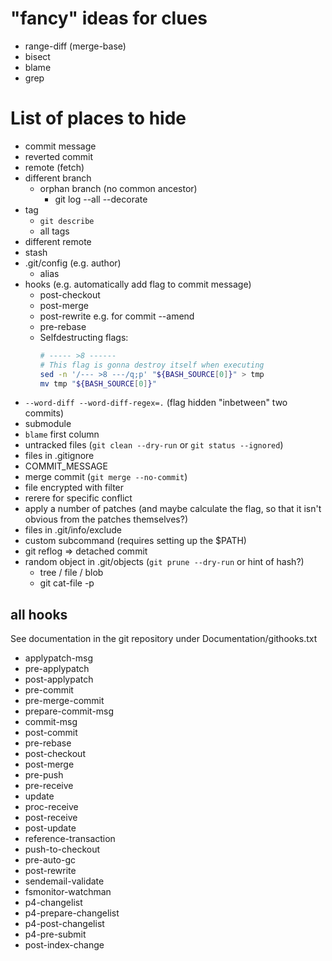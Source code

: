 # "fancy" ideas for clues

- range-diff (merge-base)
- bisect
- blame
- grep

# List of places to hide

- commit message
- reverted commit
- remote (fetch)
- different branch
    - orphan branch (no common ancestor)
        - git log --all --decorate
- tag
    - `git describe`
    - all tags
- different remote
- stash
- .git/config (e.g. author)
    - alias
- hooks (e.g. automatically add flag to commit message)
    - post-checkout
    - post-merge
    - post-rewrite e.g. for commit --amend
    - pre-rebase
    - Selfdestructing flags:
        ```sh
        # ----- >8 ------
        # This flag is gonna destroy itself when executing
        sed -n '/--- >8 ---/q;p' "${BASH_SOURCE[0]}" > tmp
        mv tmp "${BASH_SOURCE[0]}"
        ```
- `--word-diff --word-diff-regex=.` (flag hidden "inbetween" two commits)
- submodule
- `blame` first column
- untracked files (`git clean --dry-run` or `git status --ignored`)
- files in .gitignore
- COMMIT_MESSAGE
- merge commit (`git merge --no-commit`)
- file encrypted with filter
- rerere for specific conflict
- apply a number of patches (and maybe calculate the flag, so that it isn't obvious from the patches themselves?)
- files in .git/info/exclude
- custom subcommand (requires setting up the $PATH)
- git reflog => detached commit
- random object in .git/objects (`git prune --dry-run` or hint of hash?)
    - tree / file / blob
    - git cat-file -p <hash>


## all hooks

See documentation in the git repository under Documentation/githooks.txt

- applypatch-msg
- pre-applypatch
- post-applypatch
- pre-commit
- pre-merge-commit
- prepare-commit-msg
- commit-msg
- post-commit
- pre-rebase
- post-checkout
- post-merge
- pre-push
- pre-receive
- update
- proc-receive
- post-receive
- post-update
- reference-transaction
- push-to-checkout
- pre-auto-gc
- post-rewrite
- sendemail-validate
- fsmonitor-watchman
- p4-changelist
- p4-prepare-changelist
- p4-post-changelist
- p4-pre-submit
- post-index-change
